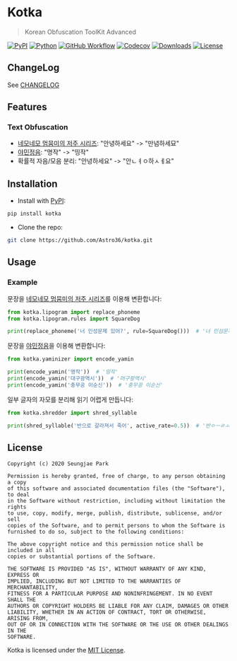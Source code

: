 # Kotka

> Korean Obfuscation ToolKit Advanced

[![PyPI](https://img.shields.io/pypi/v/kotka?logo=pypi&logoColor=white&style=for-the-badge)](https://pypi.org/project/kotka/)
[![Python](https://img.shields.io/pypi/pyversions/kotka?logo=python&logoColor=white&style=for-the-badge)](https://www.python.org/)
[![GitHub Workflow](https://img.shields.io/github/workflow/status/Astro36/kotka/Python?logo=github&logoColor=white&style=for-the-badge)](https://github.com/Astro36/kotka/actions)
[![Codecov](https://img.shields.io/codecov/c/gh/Astro36/kotka?logo=codecov&logoColor=white&style=for-the-badge)](https://codecov.io/gh/Astro36/kotka)
[![Downloads](https://img.shields.io/pypi/dm/kotka?logo=pypi&logoColor=white&style=for-the-badge)](https://pypi.org/project/kotka/)
[![License](https://img.shields.io/pypi/l/kotka?style=for-the-badge)](./LICENSE)

## ChangeLog

See [CHANGELOG](./CHANGELOG.md)

## Features

### Text Obfuscation

- [네모네모 멈뭄미의 저주 시리즈](https://namu.wiki/w/네모네모%20멈뭄미): "안녕하세요" -> "만념하세묘"
- [야민정음](https://namu.wiki/w/야민정음): "명작" -> "띵작"
- 확률적 자음/모음 분리: "안녕하세요" -> "안ㄴㅕㅇ하ㅅㅔ요"

## Installation

- Install with [PyPI](https://pypi.org/):

```bash
pip install kotka
```

- Clone the repo:

```bash
git clone https://github.com/Astro36/kotka.git
```

## Usage

### Example

문장을 [네모네모 멈뭄미의 저주 시리즈](https://namu.wiki/w/네모네모%20멈뭄미)를 이용해 변환합니다:

```python
from kotka.lipogram import replace_phoneme
from kotka.lipogram.rules import SquareDog

print(replace_phoneme('너 인성문제 있어?', rule=SquareDog()))  # '너 민섬문제 밌머?'
```

문장을 [야민정음](https://namu.wiki/w/야민정음)을 이용해 변환합니다:

```python
from kotka.yaminizer import encode_yamin

print(encode_yamin('명작'))  # '띵작'
print(encode_yamin('대구광역시'))  # '머구팡역시'
print(encode_yamin('충무공 이순신'))  # '충무끙 이순신'
```

일부 글자의 자모를 분리해 읽기 어렵게 만듭니다:

```python
from kotka.shredder import shred_syllable

print(shred_syllable('반으로 갈라져서 죽어', active_rate=0.5))  # '반ㅇㅡㄹㅗ 갈ㄹㅏ져ㅅㅓ 죽어'
```

## License

```text
Copyright (c) 2020 Seungjae Park

Permission is hereby granted, free of charge, to any person obtaining a copy
of this software and associated documentation files (the "Software"), to deal
in the Software without restriction, including without limitation the rights
to use, copy, modify, merge, publish, distribute, sublicense, and/or sell
copies of the Software, and to permit persons to whom the Software is
furnished to do so, subject to the following conditions:

The above copyright notice and this permission notice shall be included in all
copies or substantial portions of the Software.

THE SOFTWARE IS PROVIDED "AS IS", WITHOUT WARRANTY OF ANY KIND, EXPRESS OR
IMPLIED, INCLUDING BUT NOT LIMITED TO THE WARRANTIES OF MERCHANTABILITY,
FITNESS FOR A PARTICULAR PURPOSE AND NONINFRINGEMENT. IN NO EVENT SHALL THE
AUTHORS OR COPYRIGHT HOLDERS BE LIABLE FOR ANY CLAIM, DAMAGES OR OTHER
LIABILITY, WHETHER IN AN ACTION OF CONTRACT, TORT OR OTHERWISE, ARISING FROM,
OUT OF OR IN CONNECTION WITH THE SOFTWARE OR THE USE OR OTHER DEALINGS IN THE
SOFTWARE.
```

Kotka is licensed under the [MIT License](./LICENSE).
